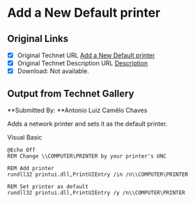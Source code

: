 # Add a New Default printer

## Original Links

- [x] Original Technet URL [Add a New Default printer](https://gallery.technet.microsoft.com/9e52c5e2-cd0f-413b-acad-a010b031d44d)
- [x] Original Technet Description URL [Description](https://gallery.technet.microsoft.com/9e52c5e2-cd0f-413b-acad-a010b031d44d/description)
- [x] Download: Not available.

## Output from Technet Gallery

**Submitted By: **Antonio Luiz Camêlo Chaves

Adds a network printer and sets it as the default printer.

Visual Basic

```
@Echo Off
REM Change \\COMPUTER\PRINTER by your printer's UNC  

REM Add printer
rundll32 printui.dll,PrintUIEntry /in /n\\COMPUTER\PRINTER

REM Set printer as default
rundll32 printui.dll,PrintUIEntry /y /n\\COMPUTER\PRINTER
```

